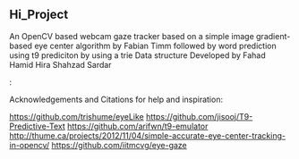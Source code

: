 ## Hi_Project
An OpenCV based webcam gaze tracker based on a simple image gradient-based eye center algorithm by Fabian Timm followed by word prediction using t9 prediciton by using a trie Data structure
Developed by
Fahad Hamid
Hira Shahzad Sardar

:

Acknowledgements and Citations for help and inspiration:


https://github.com/trishume/eyeLike
https://github.com/jisooj/T9-Predictive-Text
https://github.com/arifwn/t9-emulator
http://thume.ca/projects/2012/11/04/simple-accurate-eye-center-tracking-in-opencv/
https://github.com/iitmcvg/eye-gaze

